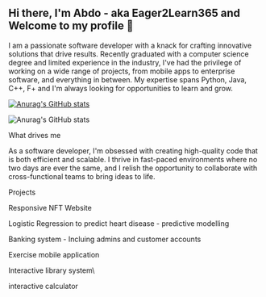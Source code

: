 ## Hi there, I'm Abdo - aka Eager2Learn365 and Welcome to my profile 👋

I am a passionate software developer with a knack for crafting innovative solutions that drive results. Recently graduated with a computer science degree and limited experience in the industry, I've had the privilege of working on a wide range of projects, from mobile apps to enterprise software, and everything in between. My expertise spans Python, Java, C++, F+ and I'm always looking for opportunities to learn and grow.

[![Anurag's GitHub stats](https://github-readme-stats.vercel.app/api?username=Eager2Learn365)](https://github.com/anuraghazra/github-readme-stats)

![Anurag's GitHub stats](https://github-readme-stats.vercel.app/api?username=Eager2Learn365&show=reviews,discussions_started,discussions_answered,prs_merged,prs_merged_percentage)




<!--
**Eager2Learn365/Eager2Learn365** is a ✨ _special_ ✨ repository because its `README.md` (this file) appears on your GitHub profile.



- 🔭 I’m currently working on ...
- 🌱 I’m currently learning ...
- 👯 I’m looking to collaborate on ...
- 🤔 I’m looking for help with ...
- 💬 Ask me about ...
- 📫 How to reach me: ...
- 😄 Pronouns: ...
- ⚡ Fun fact: ...
-->

What drives me 

As a software developer, I'm obsessed with creating high-quality code that is both efficient and scalable. I thrive in fast-paced environments where no two days are ever the same, and I relish the opportunity to collaborate with cross-functional teams to bring ideas to life.


Projects

Responsive NFT Website

Logistic Regression to predict heart disease - predictive modelling

Banking system - Incluing admins and customer accounts

Exercise mobile application 

Interactive library system\

interactive calculator
